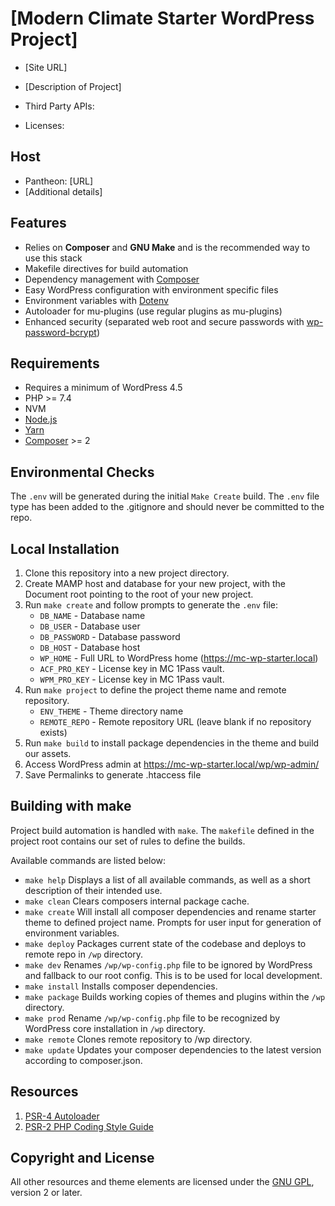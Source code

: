 # [Modern Climate Starter WordPress Project]
* [Site URL]
* [Description of Project]

* Third Party APIs:
* Licenses:

## Host
* Pantheon: [URL]
* [Additional details]

## Features
* Relies on **Composer** and **GNU Make** and is the recommended way to use this stack
* Makefile directives for build automation
* Dependency management with [Composer](http://getcomposer.org)
* Easy WordPress configuration with environment specific files
* Environment variables with [Dotenv](https://github.com/vlucas/phpdotenv)
* Autoloader for mu-plugins (use regular plugins as mu-plugins)
* Enhanced security (separated web root and secure passwords with [wp-password-bcrypt](https://github.com/roots/wp-password-bcrypt))

## Requirements
* Requires a minimum of WordPress 4.5
* PHP >= 7.4
* NVM
* [Node.js](https://github.com/ModernClimate/mc-wp-starter-theme/wiki/Install-Node.js)
* [Yarn](https://yarnpkg.com/en/docs/install)
* [Composer](https://getcomposer.org/doc/00-intro.md#globally) >= 2

## Environmental Checks
The `.env` will be generated during the initial `Make Create` build. The `.env` file type has been added to the .gitignore and should never be committed to the repo.

## Local Installation
1. Clone this repository into a new project directory.
2. Create MAMP host and database for your new project, with the Document root pointing to the root of your new project. 
3. Run `make create` and follow prompts to generate the `.env` file:
    * `DB_NAME` - Database name
    * `DB_USER` - Database user
    * `DB_PASSWORD` - Database password
    * `DB_HOST` - Database host
    * `WP_HOME` - Full URL to WordPress home (https://mc-wp-starter.local)
    * `ACF_PRO_KEY` - License key in MC 1Pass vault.
    * `WPM_PRO_KEY` - License key in MC 1Pass vault.
4. Run `make project` to define the project theme name and remote repository.
    * `ENV_THEME` - Theme directory name
    * `REMOTE_REPO` - Remote repository URL (leave blank if no repository exists)
5. Run `make build` to install package dependencies in the theme and build our assets.
6. Access WordPress admin at https://mc-wp-starter.local/wp/wp-admin/
7. Save Permalinks to generate .htaccess file

## Building with make
Project build automation is handled with `make`. The `makefile` defined in the project root contains our set of rules to define the builds.

Available commands are listed below:
* `make help` Displays a list of all available commands, as well as a short description of their intended use.
* `make clean` Clears composers internal package cache.
* `make create` Will install all composer dependencies and rename starter theme to defined project name. Prompts for user input for generation of environment variables.
* `make deploy` Packages current state of the codebase and deploys to remote repo in `/wp` directory.
* `make dev` Renames `/wp/wp-config.php` file to be ignored by WordPress and fallback to our root config. This is to be used for local development.
* `make install` Installs composer dependencies.
* `make package` Builds working copies of themes and plugins within the `/wp` directory.
* `make prod` Rename `/wp/wp-config.php` file to be recognized by WordPress core installation in `/wp` directory.
* `make remote` Clones remote repository to /wp directory.
* `make update` Updates your composer dependencies to the latest version according to composer.json.

## Resources
1. [PSR-4 Autoloader](http://www.php-fig.org/psr/psr-4/)
2. [PSR-2 PHP Coding Style Guide](http://www.php-fig.org/psr/psr-2/)

## Copyright and License
All other resources and theme elements are licensed under the [GNU GPL](http://www.gnu.org/licenses/old-licenses/gpl-2.0.html), version 2 or later.
